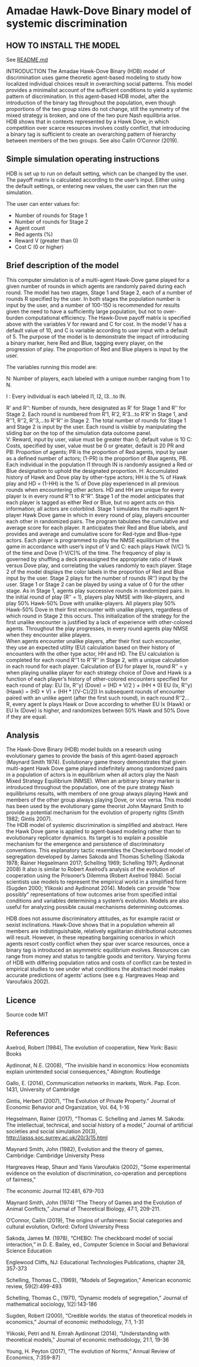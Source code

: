 # Amadae Hawk-Dove Binary model of systemic discrimination

## HOW TO INSTALL THE MODEL
See [README.md](README.md)

INTRODUCTION
The Amadae Hawk-Dove Binary (HDB) model of discrimination uses game theoretic agent-based modeling to study how localized individual choices result in overarching social patterns.  This model provides a minimalist account of the sufficient conditions to yield a systemic pattern of discrimination.
In this agent-based HDB model, after the introduction of the binary tag throughout the population, even though proportions of the two group sizes do not change, still the symmetry of the mixed strategy is broken, and one of the two pure Nash equilibria arise. HDB shows that in contexts represented by a Hawk Dove, in which competition over scarce resources involves costly conflict, that introducing a binary tag is sufficient to create an overarching pattern of hierarchy between members of the two groups.  See also Cailin O’Connor (2019).


## Simple simulation operating instructions

HDB is set up to run on default setting, which can be changed by the user. The payoff matrix is calculated according to the user’s input.  Either using the default settings, or entering new values, the user can then run the simulation.

The user can enter values for:

* Number of rounds for Stage 1
* Number of rounds for Stage 2
* Agent count
* Red agents (%)
* Reward V (greater than 0)
* Cost C (0 or higher)

## Brief description of the model

This computer simulation is of a multi-agent Hawk-Dove game played for a given number of rounds in which agents are randomly paired during each round.  The model has two stages, Stage 1 and Stage 2, each of a number of rounds R specified by the user.  In both stages the population number is input by the user, and a number of 100-150 is recommended for results given the need to have a sufficiently large population, but not to over-burden computational efficiency.  The Hawk-Dove payoff matrix is specified above with the variables V for reward and C for cost.  In the model V has a default value of 10, and C is variable according to user input with a default of 5.  The purpose of the model is to demonstrate the impact of introducing a binary marker, here Red and Blue, tagging every player, on the progression of play.  The proportion of Red and Blue players is input by the user.

The variables running this model are:

N:  Number of players, each labeled with a unique number ranging from 1 to N.

I :  Every individual is each labeled I1, I2, I3…to IN.

R’ and R’’:  Number of rounds, here designated as R’ for Stage 1 and R’’ for Stage 2.  Each round is numbered from R’1, R’2, R’3…to R’R’ in Stage 1, and R’’1, R’’2, R’’3,…to R’’R’’ in Stage 2. The total number of rounds for Stage 1 and Stage 2 is input by the user.  Each round is visible by manipulating the sliding bar on the top of the simulation data outcome panel.  
V:  Reward, input by user, value must be greater than 0, default value is 10
C:  Costs, specified by user, value must be 0 or greater, default is 20
PR and PB: Proportion of agents; PR is the proportion of Red agents, input by user as a defined number of actors; (1-PR) is the proportion of Blue agents, PB.  Each individual in the population I1 through IN  is randomly assigned a Red or Blue designation to uphold the designated proportion.
H:  Accumulated history of Hawk and Dove play by other-type actors; HH is the % of Hawk play  and HD = (1-HH) is the % of Dove play experienced in all previous rounds when encountering other actors. HD and HH are unique for every player Ix in every round R’’1 to R’’R’’.
Stage 1 of the model anticipates that each player is tagged as either Red or Blue, but no agent acts on this information; all actors are colorblind.  Stage 1 simulates the multi-agent N-player Hawk Dove game in which in every round of play, players encounter each other in randomized pairs.  The program tabulates the cumulative and average score for each player.  It anticipates their Red and Blue labels, and provides and average and cumulative score for Red-type and Blue-type actors.  Each player is programmed to play the NMSE equilibrium of the game in accordance with user’s input of V and C: each plays Hawk (V/C) % of the time and Dove (1-V/C)% of the time.  The frequency of play is governed by shuffling a deck preassigned the appropriate ratio of Hawk versus Dove play, and correlating the values randomly to each player.
Stage 2 of the model displays the color labels in the proportion of Red and Blue input by the user.  Stage 2 plays for the number of rounds (R’’) input by the user.  Stage 1 or Stage 2 can be played by using a value of 0 for the other stage.  As in Stage 1, agents play successive rounds in randomized pairs.  In the initial round of play (R’’ = 1), players play NMSE with like-players, and play 50% Hawk-50% Dove with unalike-players.  All players play 50% Hawk-50% Dove in their first encounter with unalike players, regardless of which round in Stage 2 this occurs.   This initialization of the strategy for the first unalike encounter is justified by a lack of experience with other-colored agents.  Throughout the play progresses, in every round agents play NMSE when they encounter alike players.  
When agents encounter unalike players, after their first such encounter, they use an expected utility (EU) calculation based on their history of encounters with the other type actor, HH and HD.  The EU calculation is completed for each round R’’1 to R’’R’’ in Stage 2, with a unique calculation in each round for each player.
Calculation of EU for player Ix, round R’’ = y when playing unalike player for each strategy choice of Dove and Hawk is a function of each player’s history of other-colored encounters specified for each round of play:
EU (Ix, R’’y) (Dove) = (HD * V/2 ) + (HH  * 0)
EU (Ix, R’’y)  (Hawk) = (HD * V)  +  (HH * [{V-C}/2])
In subsequent rounds of encounter paired with an unlike agent (after the first such round), in each round R’’2…R, every agent Ix plays Hawk or Dove according to whether EU Ix  (Hawk) or EU Ix (Dove) is higher, and randomizes between 50% Hawk and 50% Dove if they are equal.


## Analysis

The Hawk-Dove Binary (HDB) model builds on a research using evolutionary games to provide the basis of this agent-based approach (Maynard Smith 1974).  Evolutionary game theory demonstrates that given multi-agent Hawk Dove game played indefinitely among randomized pairs in a population of actors is in equilibrium when all actors play the Nash Mixed Strategy Equilibrium (NMSE).  When an arbitrary binary marker is introduced throughout the population, one of the pure strategy Nash equilibriums results, with members of one group always playing Hawk and members of the other group always playing Dove, or vice versa.  This model has been used by the evolutionary game theorist John Maynard Smith to provide a potential mechanism for the evolution of property rights (Smith 1982; Gintis 2007).  
The HDB model of systemic discrimination is simplified and abstract.  Here the Hawk Dove game is applied to agent-based modeling rather than to evolutionary replicator dynamics.  Its target is to explain a possible mechanism for the emergence and persistence of discriminatory conventions.  This explanatory tactic resembles the Checkerboard model of segregation developed by James Sakoda and Thomas Schelling (Sakoda 1978; Rainer Hegselmann 2017; Schelling 1969; Schelling 1971; Aydinonat 2008)  It also is similar to Robert Axelrod’s analysis of the evolution of cooperation using the Prisoner’s Dilemma (Robert Axelrod 1984).  Social scientists use models to represent the empirical world in a simplified form (Sugden 2000; Ylikoski and Aydinonat 2014).  Models can provide “how possibly” representations of how outcomes arise from specified initial conditions and variables determining a system’s evolution.  Models are also useful for analyzing possible causal mechanisms determining outcomes.  

HDB does not assume discriminatory attitudes, as for example racist or sexist inclinations.  Hawk-Dove shows that in a population wherein all members are indistinguishable, relatively egalitarian distributional outcomes will result.  However, in these repeating bargaining scenarios in which agents resort costly conflict when they spar over scarce resources, once a binary tag is introduced an asymmetric equilibrium evolves.  Resources can range from money and status to tangible goods and territory.  Varying forms of HDB with differing population ratios and costs of conflict can be tested in empirical studies to see under what conditions the abstract model makes accurate predictions of agents’ actions (see e.g. Hargreaves Heap and Varoufakis 2002).



## Licence

Source code MIT


## References

Axelrod, Robert (1984), The evolution of cooperation, New York:  Basic Books

Aydinonat, N.E. (2008), “The invisible hand in economics: How economists explain unintended social consequences,” Abington:  Routledge

Gallo, E. (2014), Communication networks in markets, Work. Pap. Econ. 1431, University of Cambridge

Gintis, Herbert (2007), “The Evolution of Private Property.” Journal of Economic Behavior and Organization, Vol. 64, 1-16

Hegselmann, Rainer (2017), “Thomas C. Schelling and James M. Sakoda: The intellectual, technical, and social history of a model,” Journal of artificial societies and social simulation 20(3), http://jasss.soc.surrey.ac.uk/20/3/15.html

Maynard Smith, John (1982), Evolution and the theory of games, Cambridge:  Cambridge University Press

Hargreaves Heap, Shaun and Yanis Varoufakis (2002),  "Some experimental evidence on the evolution of discrimination, co‐operation and perceptions of fairness," 

The economic Journal 112:481, 679-703

Maynard Smith, John (1974) “The Theory of Games and the Evolution of Animal Conflicts,” Journal of Theoretical Biology, 47:1, 209-211.

O’Connor, Cailin (2019), The origins of unfairness: Social categories and cultural evolution, Oxford:  Oxford University Press

Sakoda, James M. (1978), “CHEBO: The checkboard model of social interaction,” in D. E. Bailey, ed., Computer Science in Social and Behavioral Science Education 

Englewood Cliffs, NJ:  Educational Technologies Publications, chapter 28, 357-373

Schelling, Thomas C., (1969), “Models of Segregation,” American economic review, 59(2):499-493

Schelling, Thomas C., (1971), “Dynamic models of segregation,” Journal of mathematical sociology, 1(2):143-186

Sugden, Robert (2000), “Credible worlds: the status of theoretical models in economics,” Journal of economic methodology, 7:1, 1-31

Ylikoski, Petri and N. Emrah Aydinonat (2014), “Understanding with theoretical models,” Journal of economic methodology, 21:1, 19-36

Young, H. Peyton (2017), “The evolution of Norms,” Annual Review of Economics, 7:359-87]

